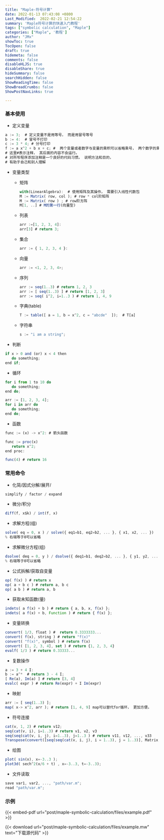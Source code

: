 ```yaml
---
title: "Maple-符号计算"
date: 2022-01-13 07:43:08 +0800
Last_Modified:  2022-02-21 12:54:22
summary: 'Maple符号计算的快速入门教程'
tags: ["symbolic calculation", "Maple"]
categories: ["Maple", '教程']
author: "JMx"
showToc: true
TocOpen: false
draft: true
hidemeta: false
comments: false
disableHLJS: true 
disableShare: true
hideSummary: false
searchHidden: false
ShowReadingTime: false
ShowBreadCrumbs: false
ShowPostNavLinks: true

---
```


### 基本使用
- 定义变量
```javascript
a := 3;  # 定义变量不是用等号， 而是用冒号等号
b := 4:  # 冒号不打印
c := 3 * 4; # 分号打印
f := a x^2 + b x + c; #  两个变量或者数字与变量的乘积可以省略乘号， 两个数字的乘积不能省略
# 这里#表示注释， 其后面的内容不会运行。 
# 对所写程序添加注释是一个良好的代码习惯。 说明方法和目的， 
# 有助于自己和别人理解
```

- 变量类型

  - 矩阵
	```javascript
	with(LinearAlgebra):  # 使用矩阵及其操作， 需要引入线性代数包
	M := Matrix( row, col ); # row * col阶矩阵
	M := Matrix( row ) ; # row阶方阵
	M[1, ..] # M的第一行(向量型)
	```

  - 列表
	```javascript
	arr :=[1, 2, 3, 4]:
	arr[3] # return 3;
	```

  - 集合
  	```javascript
	arr := { 1, 2, 3, 4 }:
  	```

  - 向量
    ```javascript
    arr := <1, 2, 3, 4>;
    ```

  - 序列
	```javascript
    arr := seq(1..3) # return 1, 2, 3
    arr := [ seq(1..3) ] # return [1, 2, 3]
    arr := seq( i^2, i=1..3 ) # return 1, 4, 9
    ```

  - 字典(table)
  	```javascript
	T := table([ a = 1, b = x^2, c = "abcde"  ]);  # T[a]
  	```

  - 字符串
  	```javascript
  	s := "i am a string";
  	```

- 判断
```javascript
if x > 0 and (or) x < 4 then
   do something;
end if;
```

- 循环
```javascript
for i from 1 to 10 do
   do something;
end do;

arr := [1, 2, 3, 4];
for i in arr do
   do something;
end do;
```

- 函数
```javascript
func := (x) -> x^2: # 箭头函数

func := proc(x)
   return x^2;
end proc:

func(4) # return 16
```


### 常用命令

- 化简/因式分解/展开/
```javascript
simplify / factor / expand
```

- 微分/积分 
```javascript
diff(f, x$k) / int(f, x)
```

- 求解方程(组)
```javascript
solve( eq = 0, x ) / solve({ eq1=b1, eq2=b2, ... }, { x1, x2, ... })
% 右端等于0可以省略
```

- 求解微分方程(组)
```javascript
dsolve( deq = 0, y ) / dsolve({ deq1=b1, deq2=b2, ... }, { y1, y2, ... })
% 右端等于0可以省略
```

- 公式拆解/获取自变量
```javascript
op( f(x) ) # return x
op( a + b c ) # return a, b c
op( a b ) # return a, b
```

- 获取未知函数(量)
```javascript
indets( a f(x) + b ) # return { a, b, x, f(x) };
indets( a f(x) + b, Function ) # return { f(x) };
```

- 变量转换
```javascript
convert( 1/3, float ) #  return 0.3333333...
convert( f(x), string ) # return "f(x)"
convert( "f(x)", symbol ) # return f(x)
convert( [1, 2, 3, 4], set ) # return {1, 2, 3, 4}
evalf( 1/3 ) # return 0.33333...
```

- 复数操作
```javascript
a := 3 + 4 I:
b := a^*  # return 3 - 4 I;
[ Re(a), Im(a) ] # return [3, 4]
evalc( expr ) # return Re(expr) + I Im(expr)
```

- 映射
```javascript
arr := [ seq(1..3) ];
map( x-> x^2, arr ); # return [1, 4, 9] map可以替代for循环， 更加方便。
```

- 符号连接
```javascript
cat(v, 1, 2) # return v12;
seq(cat(v, i), i=1..3) # return v1, v2, v3
seq(seq(cat(v, i, j), i=1..3), j=1..3 ) # return v11, v12, ..., v33
Transpose(convert([seq(seq(cat(v, i, j), i = 1..3), j = 1..3)], Matrix, 3)) # return (vij)_{3*3}
```

- 绘图
```javascript
plot( sin(x), x=-3..3 );
plot3d( sech^2(x/6 + t) , x=-3..3, t=-3..3);
```

- 文件读取
```javascript
save var1, var2, ..., "path/var.m";
read "path/var.m";
```


### 示例

{{< embed-pdf url="post/maple-symbolic-calculation/files/example.pdf" >}}

{{< download url="post/maple-symbolic-calculation/files/example.mw" text="下载源代码" >}}


